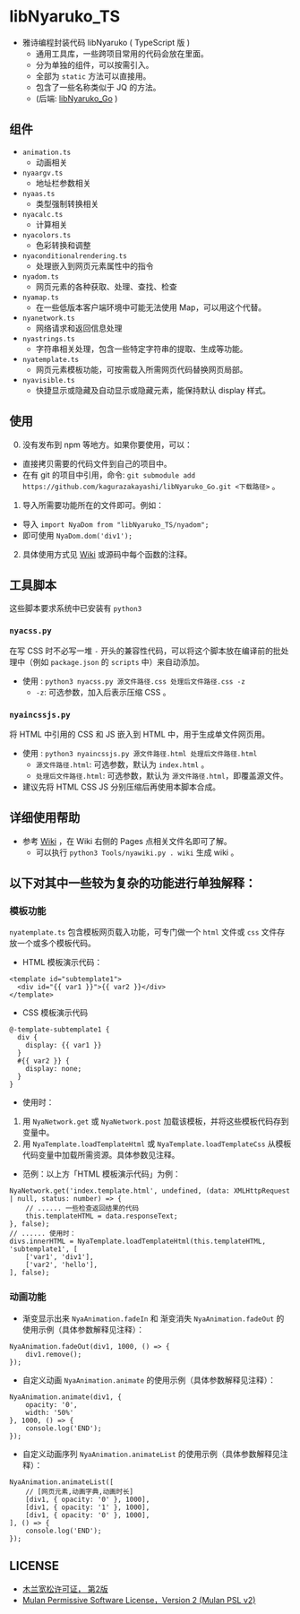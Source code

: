 # libNyaruko_TS
- 雅诗编程封装代码 libNyaruko ( TypeScript 版 )
  - 通用工具库，一些跨项目常用的代码会放在里面。
  - 分为单独的组件，可以按需引入。
  - 全部为 `static` 方法可以直接用。
  - 包含了一些名称类似于 JQ 的方法。
  - (后端: [libNyaruko_Go](https://github.com/kagurazakayashi/libNyaruko_Go) )

## 组件

- `animation.ts`
  - 动画相关
- `nyaargv.ts`
  - 地址栏参数相关
- `nyaas.ts`
  - 类型强制转换相关
- `nyacalc.ts`
  - 计算相关
- `nyacolors.ts`
  - 色彩转换和调整
- `nyaconditionalrendering.ts`
  - 处理嵌入到网页元素属性中的指令
- `nyadom.ts`
  - 网页元素的各种获取、处理、查找、检查
- `nyamap.ts`
  - 在一些低版本客户端环境中可能无法使用 Map，可以用这个代替。
- `nyanetwork.ts`
  - 网络请求和返回信息处理
- `nyastrings.ts`
  - 字符串相关处理，包含一些特定字符串的提取、生成等功能。
- `nyatemplate.ts`
  - 网页元素模板功能，可按需载入所需网页代码替换网页局部。
- `nyavisible.ts`
  - 快捷显示或隐藏及自动显示或隐藏元素，能保持默认 display 样式。

## 使用
0. 没有发布到 npm 等地方。如果你要使用，可以：
  - 直接拷贝需要的代码文件到自己的项目中。
  - 在有 git 的项目中引用，命令: `git submodule add https://github.com/kagurazakayashi/libNyaruko_Go.git <下载路径>` 。
1. 导入所需要功能所在的文件即可。例如：
  - 导入 `import NyaDom from "libNyaruko_TS/nyadom";`
  - 即可使用 `NyaDom.dom('div1');`
2. 具体使用方式见 [Wiki](https://github.com/kagurazakayashi/libNyaruko_TS/wiki) 或源码中每个函数的注释。

## 工具脚本

这些脚本要求系统中已安装有 `python3`

### `nyacss.py`

在写 CSS 时不必写一堆 `-` 开头的兼容性代码，可以将这个脚本放在编译前的批处理中（例如 `package.json` 的 `scripts` 中）来自动添加。

- 使用 : `python3 nyacss.py 源文件路径.css 处理后文件路径.css -z`
  - `-z`: 可选参数，加入后表示压缩 CSS 。

### `nyaincssjs.py`

将 HTML 中引用的 CSS 和 JS 嵌入到 HTML 中，用于生成单文件网页用。

- 使用 : `python3 nyaincssjs.py 源文件路径.html 处理后文件路径.html`
  - `源文件路径.html`: 可选参数，默认为 `index.html` 。
  - `处理后文件路径.html`: 可选参数，默认为 `源文件路径.html`，即覆盖源文件。
- 建议先将 HTML CSS JS 分别压缩后再使用本脚本合成。

## 详细使用帮助
- 参考 [Wiki](https://github.com/kagurazakayashi/libNyaruko_TS/wiki) ，在 Wiki 右侧的 Pages 点相关文件名即可了解。
  - 可以执行 `python3 Tools/nyawiki.py . wiki` 生成 wiki 。

## 以下对其中一些较为复杂的功能进行单独解释：

### 模板功能

`nyatemplate.ts` 包含模板网页载入功能，可专门做一个 `html` 文件或 `css` 文件存放一个或多个模板代码。

- HTML 模板演示代码：
```
<template id="subtemplate1">
  <div id="{{ var1 }}">{{ var2 }}</div>
</template>
```
- CSS 模板演示代码
```
@-template-subtemplate1 {
  div {
    display: {{ var1 }}
  }
  #{{ var2 }} {
    display: none;
  }
}
```

- 使用时：
1. 用 `NyaNetwork.get` 或 `NyaNetwork.post` 加载该模板，并将这些模板代码存到变量中。
2. 用 `NyaTemplate.loadTemplateHtml` 或 `NyaTemplate.loadTemplateCss` 从模板代码变量中加载所需资源。具体参数见注释。
- 范例：以上方「HTML 模板演示代码」为例：
```
NyaNetwork.get('index.template.html', undefined, (data: XMLHttpRequest | null, status: number) => {
    // ...... 一些检查返回结果的代码
    this.templateHTML = data.responseText;
}, false);
// ...... 使用时：
divs.innerHTML = NyaTemplate.loadTemplateHtml(this.templateHTML, 'subtemplate1', [
    ['var1', 'div1'],
    ['var2', 'hello'],
], false);
```

### 动画功能

- 渐变显示出来 `NyaAnimation.fadeIn` 和 渐变消失 `NyaAnimation.fadeOut` 的使用示例（具体参数解释见注释）：
```
NyaAnimation.fadeOut(div1, 1000, () => {
    div1.remove();
});
```
- 自定义动画 `NyaAnimation.animate` 的使用示例（具体参数解释见注释）：
```
NyaAnimation.animate(div1, {
    opacity: '0',
    width: '50%'
}, 1000, () => {
    console.log('END');
});
```
- 自定义动画序列 `NyaAnimation.animateList` 的使用示例（具体参数解释见注释）：
```
NyaAnimation.animateList([
    // [网页元素,动画字典,动画时长]
    [div1, { opacity: '0' }, 1000],
    [div1, { opacity: '1' }, 1000],
    [div1, { opacity: '0' }, 1000],
], () => {
    console.log('END');
});
```

## LICENSE
- [木兰宽松许可证， 第2版](http://license.coscl.org.cn/MulanPSL2)
- [Mulan Permissive Software License，Version 2 (Mulan PSL v2)](http://license.coscl.org.cn/MulanPSL2)
